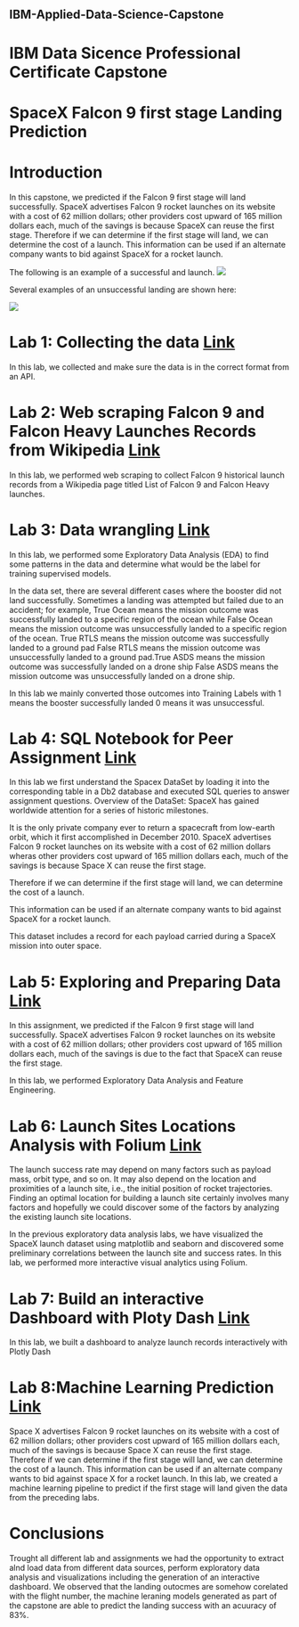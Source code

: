 ## IBM-Applied-Data-Science-Capstone
# IBM Data Sicence Professional Certificate Capstone

# SpaceX Falcon 9 first stage Landing Prediction
# Introduction
In this capstone, we predicted if the Falcon 9 first stage will land successfully. SpaceX advertises Falcon 9 rocket launches on its website with a cost of 62 million dollars; other providers cost upward of 165 million dollars each, much of the savings is because SpaceX can reuse the first stage. Therefore if we can determine if the first stage will land, we can determine the cost of a launch. This information can be used if an alternate company wants to bid against SpaceX for a rocket launch. 

The following is an example of a successful and launch.
![](https://cf-courses-data.s3.us.cloud-object-storage.appdomain.cloud/IBMDeveloperSkillsNetwork-DS0701EN-SkillsNetwork/lab_v2/images/landing_1.gif)

Several examples of an unsuccessful landing are shown here:

![](https://cf-courses-data.s3.us.cloud-object-storage.appdomain.cloud/IBMDeveloperSkillsNetwork-DS0701EN-SkillsNetwork/lab_v2/images/crash.gif)

# Lab 1: Collecting the data [Link](https://github.com/jesushidalgosanchez/IBM-Applied-Data-Science-Capstone/blob/main/01.-jupyter-labs-spacex-data-collection-api.ipynb)

In this lab, we collected and make sure the data is in the correct format from an API.

# Lab 2: Web scraping Falcon 9 and Falcon Heavy Launches Records from Wikipedia [Link](https://github.com/jesushidalgosanchez/IBM-Applied-Data-Science-Capstone/blob/main/02.-jupyter-labs-webscraping.ipynb)

In this lab, we performed web scraping to collect Falcon 9 historical launch records from a Wikipedia page titled List of Falcon 9 and Falcon Heavy launches.

# Lab 3: Data wrangling [Link](https://github.com/jesushidalgosanchez/IBM-Applied-Data-Science-Capstone/blob/main/03.-labs-jupyter-spacex-Data%20wrangling.ipynb)

In this lab, we performed some Exploratory Data Analysis (EDA) to find some patterns in the data and determine what would be the label for training supervised models.

In the data set, there are several different cases where the booster did not land successfully. Sometimes a landing was attempted but failed due to an accident; for example, True Ocean means the mission outcome was successfully landed to a specific region of the ocean while False Ocean means the mission outcome was unsuccessfully landed to a specific region of the ocean. True RTLS means the mission outcome was successfully landed to a ground pad False RTLS means the mission outcome was unsuccessfully landed to a ground pad.True ASDS means the mission outcome was successfully landed on a drone ship False ASDS means the mission outcome was unsuccessfully landed on a drone ship.

In this lab we  mainly converted those outcomes into Training Labels with 1 means the booster successfully landed 0 means it was unsuccessful.

# Lab 4: SQL Notebook for Peer Assignment [Link](https://github.com/jesushidalgosanchez/IBM-Applied-Data-Science-Capstone/blob/main/04.-jupyter-labs-eda-sql-coursera_sqllite.ipynb)

In this lab we first understand the Spacex DataSet by loading it into the corresponding table in a Db2 database and executed SQL queries to answer assignment questions.
Overview of the DataSet: SpaceX has gained worldwide attention for a series of historic milestones.

It is the only private company ever to return a spacecraft from low-earth orbit, which it first accomplished in December 2010. SpaceX advertises Falcon 9 rocket launches on its website with a cost of 62 million dollars wheras other providers cost upward of 165 million dollars each, much of the savings is because Space X can reuse the first stage.

Therefore if we can determine if the first stage will land, we can determine the cost of a launch.

This information can be used if an alternate company wants to bid against SpaceX for a rocket launch.

This dataset includes a record for each payload carried during a SpaceX mission into outer space.

# Lab 5: Exploring and Preparing Data [Link](https://github.com/jesushidalgosanchez/IBM-Applied-Data-Science-Capstone/blob/main/05.-jupyter-labs-eda-dataviz.ipynb)

In this assignment, we predicted if the Falcon 9 first stage will land successfully. SpaceX advertises Falcon 9 rocket launches on its website with a cost of 62 million dollars; other providers cost upward of 165 million dollars each, much of the savings is due to the fact that SpaceX can reuse the first stage.

In this lab, we performed Exploratory Data Analysis and Feature Engineering.

# Lab 6: Launch Sites Locations Analysis with Folium [Link](https://github.com/jesushidalgosanchez/IBM-Applied-Data-Science-Capstone/blob/main/06.-lab_jupyter_launch_site_location.ipynb)

The launch success rate may depend on many factors such as payload mass, orbit type, and so on. It may also depend on the location and proximities of a launch site, i.e., the initial position of rocket trajectories. Finding an optimal location for building a launch site certainly involves many factors and hopefully we could discover some of the factors by analyzing the existing launch site locations.

In the previous exploratory data analysis labs, we have visualized the SpaceX launch dataset using matplotlib and seaborn and discovered some preliminary correlations between the launch site and success rates. In this lab, we performed more interactive visual analytics using Folium.

# Lab 7: Build an interactive Dashboard with Ploty Dash [Link](https://github.com/jesushidalgosanchez/IBM-Applied-Data-Science-Capstone/blob/main/07.-spacex_dash_app.py)

In this lab, we built a dashboard to analyze launch records interactively with Plotly Dash

# Lab 8:Machine Learning Prediction [Link](https://github.com/jesushidalgosanchez/IBM-Applied-Data-Science-Capstone/blob/main/08.-SpaceX_Machine_Learning_Prediction_Part_5.jupyterlite.ipynb)

Space X advertises Falcon 9 rocket launches on its website with a cost of 62 million dollars; other providers cost upward of 165 million dollars each, much of the savings is because Space X can reuse the first stage. Therefore if we can determine if the first stage will land, we can determine the cost of a launch. This information can be used if an alternate company wants to bid against space X for a rocket launch. In this lab, we created a machine learning pipeline to predict if the first stage will land given the data from the preceding labs.

# Conclusions

Trought all different lab and assignments we had the opportunity to extract alnd load data from different data sources, perform exploratory data analysis and visualizations including the generation of an interactive dashboard. We observed that the landing outocmes are somehow corelated with the flight number, the machine leraning models generated as part of the capstone are able to predict the landing success with an acuuracy of 83%.
